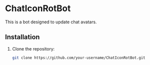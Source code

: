 # ChatIconRotBot

This is a bot designed to update chat avatars.

## Installation

1. Clone the repository:
   ```bash
   git clone https://github.com/your-username/ChatIconRotBot.git
